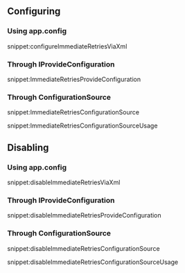 ## Configuring


### Using app.config

snippet:configureImmediateRetriesViaXml


### Through IProvideConfiguration

snippet:ImmediateRetriesProvideConfiguration


### Through ConfigurationSource

snippet:ImmediateRetriesConfigurationSource

snippet:ImmediateRetriesConfigurationSourceUsage


## Disabling


### Using app.config

snippet:disableImmediateRetriesViaXml


### Through IProvideConfiguration

snippet:disableImmediateRetriesProvideConfiguration


### Through ConfigurationSource

snippet:disableImmediateRetriesConfigurationSource

snippet:disableImmediateRetriesConfigurationSourceUsage
